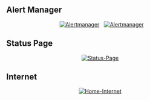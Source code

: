 ## Alert Manager

<div align="center">

[![Alertmanager](https://img.shields.io/endpoint?url=https%3A%2F%2Fhealthchecks.io%2Fbadge%2F64bb3a96-bf19-4f71-8433-bcca27%2FjhXEym_b-2%2Falertmanager.shields?color=brightgreeen&label=Alertmanager&style=for-the-badge&logo=prometheus&logoColor=white)](https://status.nerdz.cloud)&nbsp;&nbsp;
[![Alertmanager](https://img.shields.io/uptimerobot/status/m796147470-2b0eda86fc73e344c858b2ac?color=brightgreeen&label=Alertmanager&style=for-the-badge&logo=prometheus&logoColor=white)](https://status.nerdz.cloud)

</div>


## Status Page

<div align="center">

[![Status-Page](https://img.shields.io/uptimerobot/status/m796131761-b1397cce0713b97ac72919e8?color=brightgreeen&label=Status%20Page&style=for-the-badge&logo=statuspage&logoColor=white)](https://status.nerdz.cloud)&nbsp;&nbsp;
</div>

## Internet

<div align="center">

[![Home-Internet](https://img.shields.io/uptimerobot/status/m796131834-31972b9c59792f91867b7e32?color=brightgreeen&label=Home%20Internet&style=for-the-badge&logo=ubiquiti&logoColor=white)](https://status.nerdz.cloud)&nbsp;&nbsp;

</div>